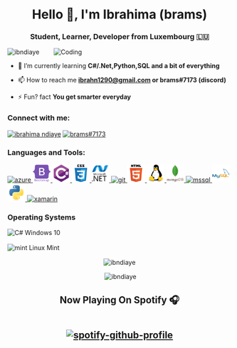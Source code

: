 <h1 align="center">Hello 👋, I'm Ibrahima (brams)</h1>
<h3 align="center">Student, Learner, Developer from Luxembourg 🇱🇺</h3>
<img align="right" alt="Coding" width="400" src="https://res.cloudinary.com/practicaldev/image/fetch/s--dWwH4rJ4--/c_limit%2Cf_auto%2Cfl_progressive%2Cq_66%2Cw_880/https://media2.giphy.com/media/fnD9cHHIrYRYk/giphy.gif">

<p align="left"> <img src="https://komarev.com/ghpvc/?username=ibndiaye&label=Profile%20views&color=lightgrey&style=for-the-badge" alt="ibndiaye" /> </p>

- 🌱 I’m currently learning **C#/.Net,Python,SQL and a bit of everything**

- 📫 How to reach me **ibrahn1290@gmail.com or brams#7173 (discord)**

- ⚡ Fun? fact **You get smarter everyday**

<h3 align="left">Connect with me:</h3>
<p align="left">
<a href="https://linkedin.com/in/ibrahima ndiaye" target="blank"><img align="center" src="https://raw.githubusercontent.com/rahuldkjain/github-profile-readme-generator/master/src/images/icons/Social/linked-in-alt.svg" alt="ibrahima ndiaye" height="30" width="40" /></a>
<a href="https://discord.gg/brams#7173" target="blank"><img align="center" src="https://raw.githubusercontent.com/rahuldkjain/github-profile-readme-generator/master/src/images/icons/Social/discord.svg" alt="brams#7173" height="30" width="40" /></a>
</p>

<h3 align="left">Languages and Tools:</h3>
<p align="left"> <a href="https://azure.microsoft.com/en-in/" target="_blank" rel="noreferrer"> <img src="https://www.vectorlogo.zone/logos/microsoft_azure/microsoft_azure-icon.svg" alt="azure" width="40" height="40"/> </a> <a href="https://getbootstrap.com" target="_blank" rel="noreferrer"> <img src="https://raw.githubusercontent.com/devicons/devicon/master/icons/bootstrap/bootstrap-plain-wordmark.svg" alt="bootstrap" width="40" height="40"/> </a> <a href="https://www.w3schools.com/cs/" target="_blank" rel="noreferrer"> <img src="https://raw.githubusercontent.com/devicons/devicon/master/icons/csharp/csharp-original.svg" alt="csharp" width="40" height="40"/> </a> <a href="https://www.w3schools.com/css/" target="_blank" rel="noreferrer"> <img src="https://raw.githubusercontent.com/devicons/devicon/master/icons/css3/css3-original-wordmark.svg" alt="css3" width="40" height="40"/> </a> <a href="https://dotnet.microsoft.com/" target="_blank" rel="noreferrer"> <img src="https://raw.githubusercontent.com/devicons/devicon/master/icons/dot-net/dot-net-original-wordmark.svg" alt="dotnet" width="40" height="40"/> </a> <a href="https://git-scm.com/" target="_blank" rel="noreferrer"> <img src="https://www.vectorlogo.zone/logos/git-scm/git-scm-icon.svg" alt="git" width="40" height="40"/> </a> <a href="https://www.w3.org/html/" target="_blank" rel="noreferrer"> <img src="https://raw.githubusercontent.com/devicons/devicon/master/icons/html5/html5-original-wordmark.svg" alt="html5" width="40" height="40"/> </a> <a href="https://www.linux.org/" target="_blank" rel="noreferrer"> <img src="https://raw.githubusercontent.com/devicons/devicon/master/icons/linux/linux-original.svg" alt="linux" width="40" height="40"/> </a> <a href="https://www.mongodb.com/" target="_blank" rel="noreferrer"> <img src="https://raw.githubusercontent.com/devicons/devicon/master/icons/mongodb/mongodb-original-wordmark.svg" alt="mongodb" width="40" height="40"/> </a> <a href="https://www.microsoft.com/en-us/sql-server" target="_blank" rel="noreferrer"> <img src="https://www.svgrepo.com/show/303229/microsoft-sql-server-logo.svg" alt="mssql" width="40" height="40"/> </a> <a href="https://www.mysql.com/" target="_blank" rel="noreferrer"> <img src="https://raw.githubusercontent.com/devicons/devicon/master/icons/mysql/mysql-original-wordmark.svg" alt="mysql" width="40" height="40"/> </a> <a href="https://www.python.org" target="_blank" rel="noreferrer"> <img src="https://raw.githubusercontent.com/devicons/devicon/master/icons/python/python-original.svg" alt="python" width="40" height="40"/> </a> <a href="https://dotnet.microsoft.com/apps/xamarin" target="_blank" rel="noreferrer"> <img src="https://raw.githubusercontent.com/detain/svg-logos/780f25886640cef088af994181646db2f6b1a3f8/svg/xamarin.svg" alt="xamarin" width="40" height="40"/> </a> </p>
<!-- SYSTEM -->
<h3 align="left">Operating Systems</h3>
<img alt="C#" width="18px" src="https://www.getmyos.com/upload/files/2018/09/17/windows-logo_1_926ed76111646acbbe332bc5af0cf2ce.png" /> Windows 10 <br> <br>
<img alt="mint" width="18px" src="https://upload.wikimedia.org/wikipedia/commons/3/3f/Logo_Linux_Mint.png" /> Linux Mint

<p align="center"><img align="center" src="https://github-readme-stats.vercel.app/api/top-langs?username=ibndiaye&show_icons=true&locale=en&layout=compact&theme=tokyonight" alt="ibndiaye" /></p>

<p align="center">&nbsp;<img align="center" src="https://github-readme-stats.vercel.app/api?username=ibndiaye&show_icons=true&locale=en&theme=tokyonight" alt="ibndiaye" /></p>


<!-- SPOTIFY -->
<h2 align="center">Now Playing On Spotify 🎧
<br>
<br>
  
[![spotify-github-profile](https://spotify-github-profile.vercel.app/api/view?uid=xeil7e4ybquogu55qli1y7ryq&cover_image=true&theme=default&bar_color=53b14f&bar_color_cover=false)](https://spotify-github-profile.vercel.app/api/view?uid=xeil7e4ybquogu55qli1y7ryq&redirect=true)

</h2>
